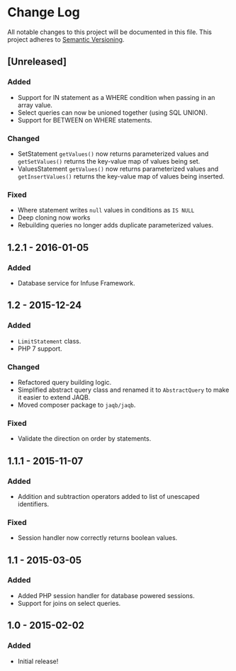 # Change Log
All notable changes to this project will be documented in this file.
This project adheres to [Semantic Versioning](http://semver.org/).

## [Unreleased]
### Added
- Support for IN statement as a WHERE condition when passing in an array value.
- Select queries can now be unioned together (using SQL UNION).
- Support for BETWEEN on WHERE statements.

### Changed
- SetStatement `getValues()` now returns parameterized values and `getSetValues()` returns the key-value map of values being set.
- ValuesStatement `getValues()` now returns parameterized values and `getInsertValues()` returns the key-value map of values being inserted.

### Fixed
 - Where statement writes `null` values in conditions as `IS NULL`
 - Deep cloning now works
 - Rebuilding queries no longer adds duplicate parameterized values.

## 1.2.1 - 2016-01-05
### Added
- Database service for Infuse Framework.

## 1.2 - 2015-12-24
### Added
- `LimitStatement` class.
- PHP 7 support.

### Changed
- Refactored query building logic.
- Simplified abstract query class and renamed it to `AbstractQuery` to make it easier to extend JAQB.
- Moved composer package to `jaqb/jaqb`.

### Fixed
- Validate the direction on order by statements.

## 1.1.1 - 2015-11-07
### Added
- Addition and subtraction operators added to list of unescaped identifiers.

### Fixed
- Session handler now correctly returns boolean values.

## 1.1 - 2015-03-05
### Added
- Added PHP session handler for database powered sessions.
- Support for joins on select queries.

## 1.0 - 2015-02-02
### Added
- Initial release!